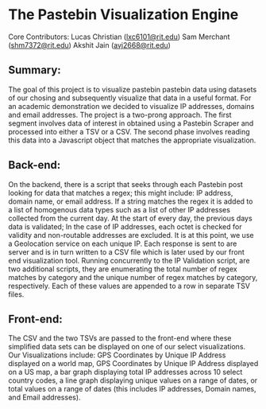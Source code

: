# The Pastebin Visualization Engine

Core Contributors:
Lucas Christian (lxc6101@rit.edu)
Sam Merchant (shm7372@rit.edu)
Akshit Jain (avj2668@rit.edu)

## Summary:
The goal of this project is to visualize pastebin pastebin data using datasets of our chosing and subsequently visualize that data in a useful format. For an academic demonstration we decided to visualize IP addresses, domains and email addresses. The project is a two-prong approach. The first segment involves data of interest in obtained using a Pastebin Scraper and processed into either a TSV or a CSV. The second phase involves reading this data into a Javascript object that matches the appropriate visualization.

## Back-end:

On the backend, there is a script that seeks through each Pastebin post looking for data that matches a regex; this might include: IP address, domain name, or email address. If a string matches the regex it is added to a list of homogenous data types such as a list of other IP addresses collected from the current day. At the start of every day, the previous days data is validated; In the case of IP addresses, each octet is checked for validity and non-routable addresses are excluded. It is at this point, we use a Geolocation service on each unique IP. Each response is sent to are server and is in turn written to a CSV file which is later used by our front end visualization tool. Running concurrently to the IP Validation script, are two additional scripts, they are enumerating the total number of regex matches by category and the unique number of regex matches by category, respectively. Each of these values are appended to a row in separate TSV files.

## Front-end:

The CSV and the two TSVs are passed to the front-end where these simplified data sets can be displayed on one of our select visualizations. Our Visualizations include: GPS Coordinates by Unique IP Address displayed on a world map, GPS Coordinates by Unique IP Address displayed on a US map,  a bar graph displaying total IP addresses across 10 select country codes, a line graph displaying unique values on a range of dates, or total values on a range of dates (this includes IP addresses, Domain names, and Email addresses).

